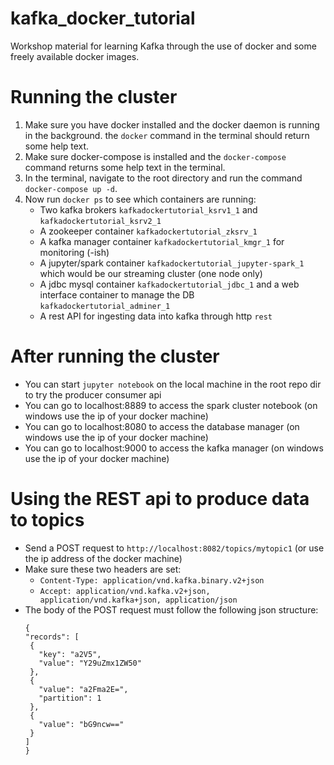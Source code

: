 # kafka_docker_tutorial
Workshop material for learning Kafka through the use of docker and some freely available docker images.

# Running the cluster
1. Make sure you have docker installed and the docker daemon is running in the background. the ```docker``` command in the terminal should return some help text.
2. Make sure docker-compose is installed and the ```docker-compose``` command returns some help text in the terminal.
3. In the terminal, navigate to the root directory and run the command ```docker-compose up -d```.
4. Now run ```docker ps``` to see which containers are running:
    * Two kafka brokers ```kafkadockertutorial_ksrv1_1``` and ```kafkadockertutorial_ksrv2_1```
    * A zookeeper container ```kafkadockertutorial_zksrv_1```
    * A kafka manager container ```kafkadockertutorial_kmgr_1``` for monitoring (-ish)
    * A jupyter/spark container ```kafkadockertutorial_jupyter-spark_1``` which would be our streaming cluster (one node only)
    * A jdbc mysql container ```kafkadockertutorial_jdbc_1``` and a web interface container to manage the DB ```kafkadockertutorial_adminer_1```
    * A rest API for ingesting data into kafka through http ```rest```

# After running the cluster
* You can start ```jupyter notebook``` on the local machine in the root repo dir to try the producer consumer api
* You can go to localhost:8889 to access the spark cluster notebook (on windows use the ip of your docker machine)
* You can go to localhost:8080 to access the database manager (on windows use the ip of your docker machine)
* You can go to localhost:9000 to access the kafka manager (on windows use the ip of your docker machine)

# Using the REST api to produce data to topics
* Send a POST request to ```http://localhost:8082/topics/mytopic1``` (or use the ip address of the docker machine)
* Make sure these two headers are set:
   * ```Content-Type: application/vnd.kafka.binary.v2+json```
   * ```Accept: application/vnd.kafka.v2+json, application/vnd.kafka+json, application/json```
* The body of the POST request must follow the following json structure:
   ```
   {
  "records": [
    {
      "key": "a2V5",
      "value": "Y29uZmx1ZW50"
    },
    {
      "value": "a2Fma2E=",
      "partition": 1
    },
    {
      "value": "bG9ncw=="
    }
  ]
  }
  ```
